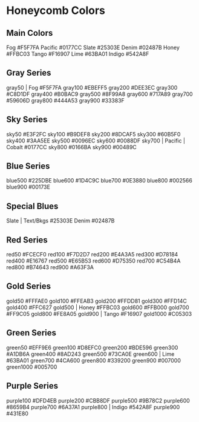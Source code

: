 # Honeycomb Colors

## Main Colors

Fog #F5F7FA
Pacific #0177CC
Slate #25303E
Denim #02487B
Honey #FFBC03
Tango #F16907
Lime #63BA01
Indigo #542A8F

## Gray Series

gray50 | Fog #F5F7FA
gray100 #EBEFF5
gray200 #DEE3EC
gray300 #C8D1DF
gray400 #B0BAC9
gray500 #8F99A8
gray600 #717A89
gray700 #59606D
gray800 #444A53
gray900 #33383F

## Sky Series

sky50 #E3F2FC
sky100 #B9DEF8
sky200 #8DCAF5
sky300 #60B5F0
sky400 #3AA5EE
sky500 #0096EC
sky600 #0088DF
sky700 | Pacific | Cobalt #0177CC
sky800 #0166BA
sky900 #00489C

## Blue Series

blue500 #225DBE
blue600 #1D4C9C
blue700 #0E3880
blue800 #002566
blue900 #00173E

## Special Blues

Slate | Text/Bkgs #25303E
Denim #02487B

## Red Series

red50 #FCECF0
red100 #F7D2D7
red200 #E4A3A5
red300 #D78184
red400 #E16767
red500 #E65B53
red600 #D75350
red700 #C54B4A
red800 #B74643
red900 #A63F3A

## Gold Series

gold50 #FFFAE0
gold100 #FFEAB3
gold200 #FFDD81
gold300 #FFD14C
gold400 #FFC627
gold500 | Honey #FFBC03
gold600 #FFB000
gold700 #FF9C05
gold800 #FE8A05
gold900 | Tango #F16907
gold1000 #C05303

## Green Series

green50 #EFF9E6
green100 #D8EFC0
green200 #BDE596
green300 #A1DB6A
green400 #8AD243
green500 #73CA0E
green600 | Lime #63BA01
green700 #4CA600
green800 #339200
green900 #007000
green1000 #005700

## Purple Series

purple100 #DFD4EB
purple200 #CBB8DF
purple500 #9B78C2
purple600 #8659B4
purple700 #6A37A1
purple800 | Indigo #542A8F
purple900 #431E80
